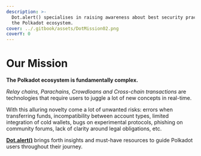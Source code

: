 ```yaml
---
description: >-
  Dot.alert() specialises in raising awareness about best security practices for
  the Polkadot ecosystem.
cover: ../.gitbook/assets/DotMission02.png
coverY: 0
---
```


# Our Mission

**The Polkadot ecosystem is fundamentally complex.**&#x20;

_Relay chains, Parachains, Crowdloans and Cross-chain transactions_ are technologies that require users to juggle a lot of new concepts in real-time.

With this alluring novelty come a lot of unwanted risks: errors when transferring funds, incompatibility between account types, limited integration of cold wallets, bugs on experimental protocols, phishing on community forums, lack of clarity around legal obligations, etc.

[**Dot.alert()**](../) brings forth insights and must-have resources to guide Polkadot users throughout their journey.

